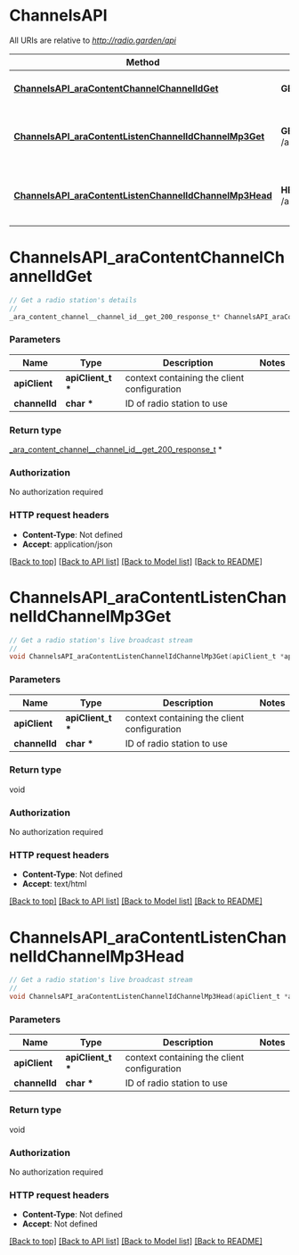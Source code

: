 # ChannelsAPI

All URIs are relative to *http://radio.garden/api*

Method | HTTP request | Description
------------- | ------------- | -------------
[**ChannelsAPI_araContentChannelChannelIdGet**](ChannelsAPI.md#ChannelsAPI_araContentChannelChannelIdGet) | **GET** /ara/content/channel/{channelId} | Get a radio station&#39;s details
[**ChannelsAPI_araContentListenChannelIdChannelMp3Get**](ChannelsAPI.md#ChannelsAPI_araContentListenChannelIdChannelMp3Get) | **GET** /ara/content/listen/{channelId}/channel.mp3 | Get a radio station&#39;s live broadcast stream
[**ChannelsAPI_araContentListenChannelIdChannelMp3Head**](ChannelsAPI.md#ChannelsAPI_araContentListenChannelIdChannelMp3Head) | **HEAD** /ara/content/listen/{channelId}/channel.mp3 | Get a radio station&#39;s live broadcast stream


# **ChannelsAPI_araContentChannelChannelIdGet**
```c
// Get a radio station's details
//
_ara_content_channel__channel_id__get_200_response_t* ChannelsAPI_araContentChannelChannelIdGet(apiClient_t *apiClient, char *channelId);
```

### Parameters
Name | Type | Description  | Notes
------------- | ------------- | ------------- | -------------
**apiClient** | **apiClient_t \*** | context containing the client configuration |
**channelId** | **char \*** | ID of radio station to use | 

### Return type

[_ara_content_channel__channel_id__get_200_response_t](_ara_content_channel__channel_id__get_200_response.md) *


### Authorization

No authorization required

### HTTP request headers

 - **Content-Type**: Not defined
 - **Accept**: application/json

[[Back to top]](#) [[Back to API list]](../README.md#documentation-for-api-endpoints) [[Back to Model list]](../README.md#documentation-for-models) [[Back to README]](../README.md)

# **ChannelsAPI_araContentListenChannelIdChannelMp3Get**
```c
// Get a radio station's live broadcast stream
//
void ChannelsAPI_araContentListenChannelIdChannelMp3Get(apiClient_t *apiClient, char *channelId);
```

### Parameters
Name | Type | Description  | Notes
------------- | ------------- | ------------- | -------------
**apiClient** | **apiClient_t \*** | context containing the client configuration |
**channelId** | **char \*** | ID of radio station to use | 

### Return type

void

### Authorization

No authorization required

### HTTP request headers

 - **Content-Type**: Not defined
 - **Accept**: text/html

[[Back to top]](#) [[Back to API list]](../README.md#documentation-for-api-endpoints) [[Back to Model list]](../README.md#documentation-for-models) [[Back to README]](../README.md)

# **ChannelsAPI_araContentListenChannelIdChannelMp3Head**
```c
// Get a radio station's live broadcast stream
//
void ChannelsAPI_araContentListenChannelIdChannelMp3Head(apiClient_t *apiClient, char *channelId);
```

### Parameters
Name | Type | Description  | Notes
------------- | ------------- | ------------- | -------------
**apiClient** | **apiClient_t \*** | context containing the client configuration |
**channelId** | **char \*** | ID of radio station to use | 

### Return type

void

### Authorization

No authorization required

### HTTP request headers

 - **Content-Type**: Not defined
 - **Accept**: Not defined

[[Back to top]](#) [[Back to API list]](../README.md#documentation-for-api-endpoints) [[Back to Model list]](../README.md#documentation-for-models) [[Back to README]](../README.md)

